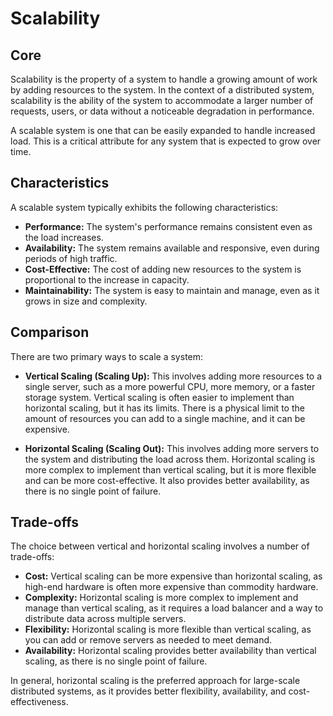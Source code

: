 # Scalability

## Core

Scalability is the property of a system to handle a growing amount of work by adding resources to the system. In the context of a distributed system, scalability is the ability of the system to accommodate a larger number of requests, users, or data without a noticeable degradation in performance.

A scalable system is one that can be easily expanded to handle increased load. This is a critical attribute for any system that is expected to grow over time.

## Characteristics

A scalable system typically exhibits the following characteristics:

*   **Performance:** The system's performance remains consistent even as the load increases.
*   **Availability:** The system remains available and responsive, even during periods of high traffic.
*   **Cost-Effective:** The cost of adding new resources to the system is proportional to the increase in capacity.
*   **Maintainability:** The system is easy to maintain and manage, even as it grows in size and complexity.

## Comparison

There are two primary ways to scale a system:

*   **Vertical Scaling (Scaling Up):** This involves adding more resources to a single server, such as a more powerful CPU, more memory, or a faster storage system. Vertical scaling is often easier to implement than horizontal scaling, but it has its limits. There is a physical limit to the amount of resources you can add to a single machine, and it can be expensive.

*   **Horizontal Scaling (Scaling Out):** This involves adding more servers to the system and distributing the load across them. Horizontal scaling is more complex to implement than vertical scaling, but it is more flexible and can be more cost-effective. It also provides better availability, as there is no single point of failure.

## Trade-offs

The choice between vertical and horizontal scaling involves a number of trade-offs:

*   **Cost:** Vertical scaling can be more expensive than horizontal scaling, as high-end hardware is often more expensive than commodity hardware.
*   **Complexity:** Horizontal scaling is more complex to implement and manage than vertical scaling, as it requires a load balancer and a way to distribute data across multiple servers.
*   **Flexibility:** Horizontal scaling is more flexible than vertical scaling, as you can add or remove servers as needed to meet demand.
*   **Availability:** Horizontal scaling provides better availability than vertical scaling, as there is no single point of failure.

In general, horizontal scaling is the preferred approach for large-scale distributed systems, as it provides better flexibility, availability, and cost-effectiveness.
